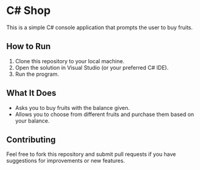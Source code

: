 # C# Shop

This is a simple C# console application that prompts the user to buy fruits.

## How to Run

1. Clone this repository to your local machine.
2. Open the solution in Visual Studio (or your preferred C# IDE).
3. Run the program.

## What It Does

- Asks you to buy fruits with the balance given.
- Allows you to choose from different fruits and purchase them based on your balance.

## Contributing

Feel free to fork this repository and submit pull requests if you have suggestions for improvements or new features.
